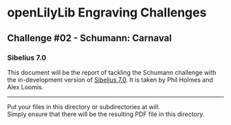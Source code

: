 # openLilyLib Engraving Challenges

## Challenge #02 - Schumann: Carnaval

### Sibelius 7.0

This document will be the report of tackling the Schumann challenge
with the in-development version of
[Sibelius 7.0](http://www.avid.com/de/products/sibelius7).
It is taken by Phil Holmes and Alex Loomis.

---

Put your files in this directory or subdirectories at will.  
Simply ensure that there will be the resulting PDF file in this directory.
